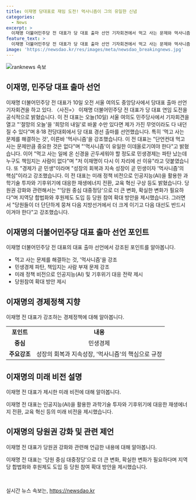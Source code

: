 ```yaml
---
title: 이재명 당대표로 재임 도전! 먹사니즘이 그의 유일한 신념
categories:
  - News
excerpt: >
  이재명 더불어민주당 전 대표가 당 대표 출마 선언 기자회견에서 먹고 사는 문제와 먹사니즘에 대한 강조와 함께 민생경제 파탄과 미래 정책 비전을 제시했습니다. 특히 인공지능을 활용한 과학기술 투자, 재생에너지 전환, 교육 혁신 등을 언급했으며, 당원권 강화와 지역당 합법화, 후원제도 도입 등의 당원 참여 확대 방안을 제시했습니다. 이재명 전 대표는 당원들의 단결과 다음 지방선거와 대선 승리를 강조했습니다. (150자)
feature_text: >
  이재명 더불어민주당 전 대표가 당 대표 출마 선언 기자회견에서 먹고 사는 문제와 먹사니즘에 대한 강조와 함께 민생경제 파탄과 미래 정책 비전을 제시했습니다. 특히 인공지능을 활용한 과학기술 투자, 재생에너지 전환, 교육 혁신 등을 언급했으며, 당원권 강화와 지역당 합법화, 후원제도 도입 등의 당원 참여 확대 방안을 제시했습니다. 이재명 전 대표는 당원들의 단결과 다음 지방선거와 대선 승리를 강조했습니다. (150자)
image: 'https://newsdao.kr/res/images/meta/newsdao_breakingnews.jpg'
---
```


<p><img src="https://newsdao.kr/res/images/meta/newsdao_breakingnews.jpg" alt="ranknews 속보" /></p>

<h2 data-ke-size="size24">이재명, 민주당 대표 출마 선언</h2>

<p data-ke-size="size16">이재명 더불어민주당 전 대표가 10일 오전 서울 여의도 중앙당사에서 당대표 출마 선언 기자회견을 하고 있다. 〈사진=〉 이재명 더불어민주당 전 대표가 당 대표 연임 도전을 공식적으로 밝혔습니다. 이 전 대표는 오늘(10일) 서울 여의도 민주당사에서 기자회견을 열고 "'절망의 오늘'을 '희망의 내일'로 바꿀 수만 있다면 제가 가진 무엇이라도 다 내던질 수 있다"며 8·18 전당대회에서 당 대표 경선 출마를 선언했습니다. 특히 '먹고 사는 문제를 해결하는 것', 이른바 '먹사니즘'을 강조했습니다. 이 전 대표는 "단언컨대 먹고 사는 문제만큼 중요한 것은 없다"며 "'먹사니즘'이 유일한 이데올로기여야 한다"고 밝혔습니다. 이어 "먹고 사는 일에 온 신경을 곤두세워야 할 정도로 민생경제는 파탄 났는데 누구도 책임지는 사람이 없다"며 "저 이재명이 다시 이 자리에 선 이유"라고 덧붙였습니다. 또 "경제가 곧 민생"이라며 "성장의 회복과 지속 성장이 곧 민생이자 '먹사니즘'의 핵심"이라고 강조했습니다. 이 전 대표는 미래 정책 비전으로 인공지능(AI)을 활용한 과학기술 투자와 기후위기에 대응한 재생에너지 전환, 교육 혁신 구상 등도 밝혔습니다. 당원권 강화와 관련해서는 "'당원 중심 대중정당'으로 더 큰 변화, 확실한 변화가 필요하다"며 지역당 합법화와 후원제도 도입 등 당원 참여 확대 방안을 제시했습니다. 그러면서 "당원들이 더 단단하게 뭉쳐 다음 지방선거에서 더 크게 이기고 다음 대선도 반드시 이겨야 한다"고 강조했습니다.</p>

<h2 data-ke-size="size26">이재명의 더불어민주당 대표 출마 선언 포인트</h2>

<p data-ke-size="size16">이재명 더불어민주당 전 대표의 대표 출마 선언에서 강조된 포인트를 알아봅니다.</p>

<ul>
    <li>먹고 사는 문제를 해결하는 것, '먹사니즘'을 강조</li>
    <li>민생경제 파탄, 책임지는 사람 부재 문제 강조</li>
    <li>미래 정책 비전으로 인공지능(AI) 및 기후위기 대응 전략 제시</li>
    <li>당원참여 확대 방안 제시</li>
</ul>

<h2 data-ke-size="size26">이재명의 경제정책 지향</h2>

<p data-ke-size="size16">이재명 전 대표가 강조하는 경제정책에 대해 알아봅니다.</p>

<table>
    <tr>
        <td style="text-align: center; height: 17px;"><b>포인트</b></td>
        <td style="text-align: center; height: 17px;"><b>내용</b></td>
    </tr>
    <tr>
        <td style="text-align: center; height: 17px;"><b>중심</b></td>
        <td style="text-align: center; height: 17px;">민생경제</td>
    </tr>
    <tr>
        <td style="text-align: center; height: 17px;"><b>주요강조</b></td>
        <td style="text-align: center; height: 17px;">성장의 회복과 지속성장, '먹사니즘'의 핵심으로 규정</td>
    </tr>
</table>

<h2 data-ke-size="size26">이재명의 미래 비전 설명</h2>

<p data-ke-size="size16">이재명 전 대표가 제시한 미래 비전에 대해 알아봅니다.</p>

<p data-ke-size="size16">이재명 전 대표는 인공지능(AI)을 활용한 과학기술 투자와 기후위기에 대응한 재생에너지 전환, 교육 혁신 등의 미래 비전을 제시했습니다.</p>

<h2 data-ke-size="size26">이재명의 당원권 강화 및 관련 제언</h2>

<p data-ke-size="size16">이재명 전 대표가 당원권 강화와 관련해 언급한 내용에 대해 알아봅니다.</p>

<p data-ke-size="size16">이재명 전 대표는 '당원 중심 대중정당'으로 더 큰 변화, 확실한 변화가 필요하다며 지역당 합법화와 후원제도 도입 등 당원 참여 확대 방안을 제시했습니다.</p>

<p data-ke-size="size16">&nbsp;</p>
실시간 뉴스 속보는, <a href="https://newsdao.kr" rel="dofollow">https://newsdao.kr</a>


